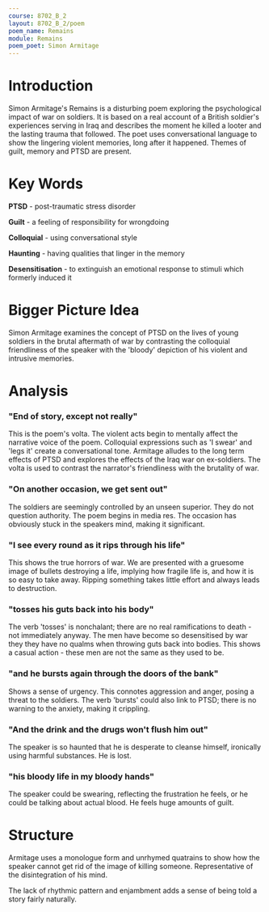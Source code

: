 ```yaml
---
course: 8702_B_2
layout: 8702_B_2/poem
poem_name: Remains
module: Remains
poem_poet: Simon Armitage
---
```


# Introduction

Simon Armitage's Remains is a disturbing poem exploring the psychological impact of war on soldiers. It is based on a real account of a British soldier's experiences serving in Iraq and describes the moment he killed a looter and the lasting trauma that followed. The poet uses conversational language to show the lingering violent memories, long after it happened. Themes of guilt, memory and PTSD are present.

# Key Words

**PTSD** - post-traumatic stress disorder

**Guilt** - a feeling of responsibility for wrongdoing

**Colloquial** - using conversational style

**Haunting** - having qualities that linger in the memory

**Desensitisation** - to extinguish an emotional response to stimuli which formerly induced it

# Bigger Picture Idea

Simon Armitage examines the concept of PTSD on the lives of young soldiers in the brutal aftermath of war by contrasting the colloquial friendliness of the speaker with the 'bloody' depiction of his violent and intrusive memories.

# Analysis

### "End of story, except not really"

This is the poem's volta. The violent acts begin to mentally affect the narrative voice of the poem. Colloquial expressions such as 'I swear' and 'legs it' create a conversational tone. Armitage alludes to the long term effects of PTSD and explores the effects of the Iraq war on ex-soldiers. The volta is used to contrast the narrator's friendliness with the brutality of war.

### "On another occasion, we get sent out"

The soldiers are seemingly controlled by an unseen superior. They do not question authority. The poem begins in media res. The occasion has obviously stuck in the speakers mind, making it significant.

### "I see every round as it rips through his life"

This shows the true horrors of war. We are presented with a gruesome image of bullets destroying a life, implying how fragile life is, and how it is so easy to take away. Ripping something takes little effort and always leads to destruction.

### "tosses his guts back into his body"

The verb 'tosses' is nonchalant; there are no real ramifications to death - not immediately anyway. The men have become so desensitised by war they they have no qualms when throwing guts back into bodies. This shows a casual action - these men are not the same as they used to be.

### "and he bursts again through the doors of the bank"

Shows a sense of urgency. This connotes aggression and anger, posing a threat to the soldiers. The verb 'bursts' could also link to PTSD; there is no warning to the anxiety, making it crippling.

### "And the drink and the drugs won't flush him out"

The speaker is so haunted that he is desperate to cleanse himself, ironically using harmful substances. He is lost.

### "his bloody life in my bloody hands"

The speaker could be swearing, reflecting the frustration he feels, or he could be talking about actual blood. He feels huge amounts of guilt.

# Structure

Armitage uses a monologue form and unrhymed quatrains to show how the speaker cannot get rid of the image of killing someone. Representative of the disintegration of his mind.

The lack of rhythmic pattern and enjambment adds a sense of being told a story fairly naturally.
